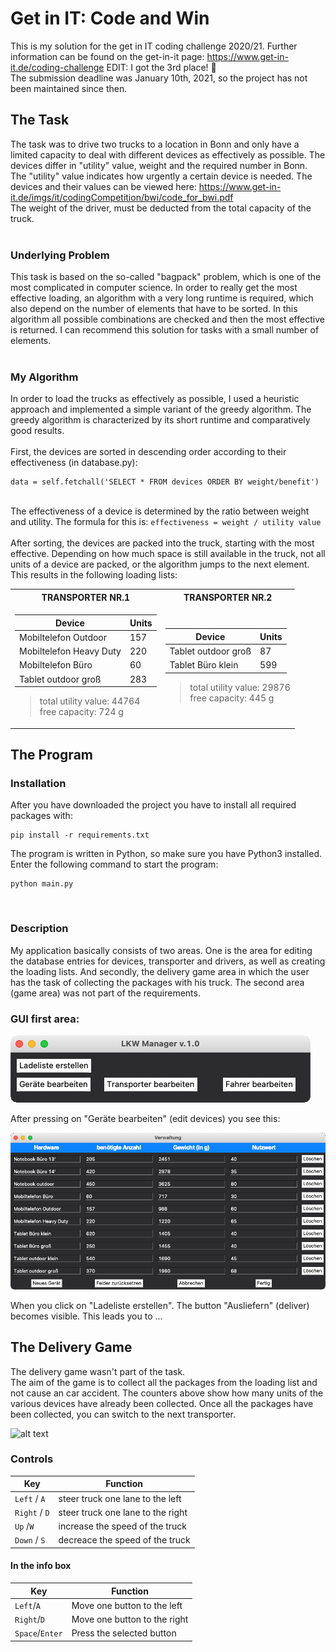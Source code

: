 # Get in IT: Code and Win
This is my solution for the get in IT coding challenge 2020/21.
Further information can be found on the get-in-it page: https://www.get-in-it.de/coding-challenge
EDIT: I got the 3rd place! 🎉
<br>
The submission deadline was January 10th, 2021, so the project has not been maintained since then.

## The Task
The task was to drive two trucks to a location in Bonn and only have a limited capacity to deal with different devices as effectively as possible. The devices differ in "utility" value, weight and the required number in Bonn. The "utility" value indicates how urgently a certain device is needed. The devices and their values can be viewed here: https://www.get-in-it.de/imgs/it/codingCompetition/bwi/code_for_bwi.pdf
<br>
The weight of the driver, must be deducted from the total capacity of the truck.
<br><br>
### Underlying Problem
This task is based on the so-called "bagpack" problem, which is one of the most complicated in computer science. In order to really get the most effective loading, an algorithm with a very long runtime is required, which also depend on the number of elements that have to be sorted. In this algorithm all possible combinations are checked and then the most effective is returned. I can recommend this solution for tasks with a small number of elements.
<br>
<br>
### My Algorithm
In order to load the trucks as effectively as possible, I used a heuristic approach and implemented a simple variant of the greedy algorithm. The greedy algorithm is characterized by its short runtime and comparatively good results.
<br>
<br>
First, the devices are sorted in descending order according to their effectiveness (in database.py):
<br>
```
data = self.fetchall('SELECT * FROM devices ORDER BY weight/benefit')
```
<br>
The effectiveness of a device is determined by the ratio between weight and utility. The formula for this is:
<code>effectiveness = weight / utility value</code>
<br><br>
After sorting, the devices are packed into the truck, starting with the most effective. Depending on how much space is still available in the truck, not all units of a device are packed, or the algorithm jumps to the next element.
<br>
This results in the following loading lists:

<table>
<tr><th>TRANSPORTER NR.1</th><th>TRANSPORTER NR.2</th></tr>
<tr><td>
  
| Device                  | Units |
| ----------------------- |-------|
| Mobiltelefon Outdoor    | 157   |
| Mobiltelefon Heavy Duty | 220   |
| Mobiltelefon Büro       | 60    |
| Tablet outdoor groß     | 283   |
> total utility value: 44764<br>free capacity: 724 g

</td><td>
  
| Device              | Units |
| ------------------- |-------|
| Tablet outdoor groß | 87    |
| Tablet Büro klein   | 599   |
> total utility value: 29876<br>free capacity: 445 g

</td></tr></table>

## The Program

### Installation
After you have downloaded the project you have to install all required packages with:
<br>
```
pip install -r requirements.txt
```

The program is written in Python, so make sure you have Python3 installed.
<br>Enter the following command to start the program:
```
python main.py
```
<br>

### Description
My application basically consists of two areas. One is the area for editing the database entries for devices, transporter and drivers, as well as creating the loading lists. And secondly, the delivery game area in which the user has the task of collecting the packages with his truck. The second area (game area) was not part of the requirements.

### GUI first area:
![alt text](https://github.com/FinnMal/getinit_code_and_win/blob/main/assets/img/first_area.png?raw=true)

After pressing on "Geräte bearbeiten" (edit devices) you see this:
<br>

![alt text](https://github.com/FinnMal/getinit_code_and_win/blob/main/assets/img/first_area_devices.png?raw=true)


When you click on "Ladeliste erstellen". The button "Ausliefern" (deliver) becomes visible. This leads you to ...

## The Delivery Game
The delivery game wasn't part of the task.
<br>
The aim of the game is to collect all the packages from the loading list and not cause an car accident. The counters above show how many units of the various devices have already been collected. Once all the packages have been collected, you can switch to the next transporter.


![alt text](https://github.com/FinnMal/getinit_code_and_win/blob/main/assets/img/delivery_game_demo.gif?raw=true)


### Controls
| Key                                 | Function                          |
| ----------------------------------- |-----------------------------------|
| <code>Left</code> / <code>A</code>  | steer truck one lane to the left  |
| <code>Right</code> / <code>D</code> | steer truck one lane to the right |
| <code>Up</code> /<code>W</code>     | increase the speed of the truck   |
| <code>Down</code> / <code>S</code>  | decreace the speed of the truck   |

#### In the info box
| Key                                   | Function                     |
| ------------------------------------- |------------------------------|
| <code>Left</code>/<code>A</code>      | Move one button to the left  |
| <code>Right</code>/<code>D</code>     | Move one button to the right |
| <code>Space</code>/<code>Enter</code> | Press the selected button    |
